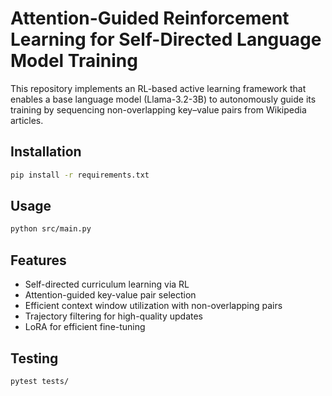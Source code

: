 # Attention-Guided Reinforcement Learning for Self-Directed Language Model Training

This repository implements an RL-based active learning framework that enables a base language model (Llama-3.2-3B) to autonomously guide its training by sequencing non-overlapping key–value pairs from Wikipedia articles.

## Installation

```bash
pip install -r requirements.txt
```

## Usage

```bash
python src/main.py
```

## Features

- Self-directed curriculum learning via RL
- Attention-guided key-value pair selection
- Efficient context window utilization with non-overlapping pairs
- Trajectory filtering for high-quality updates
- LoRA for efficient fine-tuning

## Testing

```bash
pytest tests/

``` 
